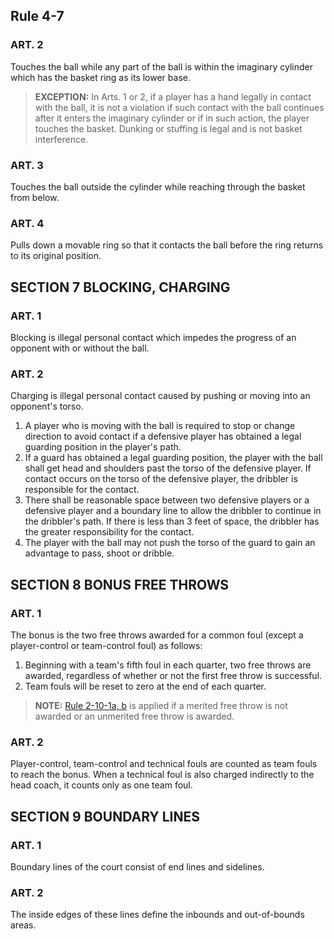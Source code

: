 <!-- Section: Rule 4-7 -->
## Rule 4-7

### ART. 2
Touches the ball while any part of the ball is within the imaginary cylinder which has the basket ring as its lower base. 

> **EXCEPTION:** In Arts. 1 or 2, if a player has a hand legally in contact with the ball, it is not a violation if such contact with the ball continues after it enters the imaginary cylinder or if in such action, the player touches the basket. Dunking or stuffing is legal and is not basket interference.

### ART. 3
Touches the ball outside the cylinder while reaching through the basket from below.

### ART. 4
Pulls down a movable ring so that it contacts the ball before the ring returns to its original position.

<!-- Section: Blocking, Charging -->
## SECTION 7 BLOCKING, CHARGING

### ART. 1
Blocking is illegal personal contact which impedes the progress of an opponent with or without the ball.

### ART. 2
Charging is illegal personal contact caused by pushing or moving into an opponent's torso.
1. A player who is moving with the ball is required to stop or change direction to avoid contact if a defensive player has obtained a legal guarding position in the player's path.
2. If a guard has obtained a legal guarding position, the player with the ball shall get head and shoulders past the torso of the defensive player. If contact occurs on the torso of the defensive player, the dribbler is responsible for the contact.
3. There shall be reasonable space between two defensive players or a defensive player and a boundary line to allow the dribbler to continue in the dribbler's path. If there is less than 3 feet of space, the dribbler has the greater responsibility for the contact.
4. The player with the ball may not push the torso of the guard to gain an advantage to pass, shoot or dribble.

<!-- Section: Bonus Free Throws -->
## SECTION 8 BONUS FREE THROWS

### ART. 1
The bonus is the two free throws awarded for a common foul (except a player-control or team-control foul) as follows:
1. Beginning with a team's fifth foul in each quarter, two free throws are awarded, regardless of whether or not the first free throw is successful.
2. Team fouls will be reset to zero at the end of each quarter. 

> **NOTE:** [Rule 2-10-1a, b](#rule-2-10-1) is applied if a merited free throw is not awarded or an unmerited free throw is awarded.

### ART. 2
Player-control, team-control and technical fouls are counted as team fouls to reach the bonus. When a technical foul is also charged indirectly to the head coach, it counts only as one team foul.

<!-- Section: Boundary Lines -->
## SECTION 9 BOUNDARY LINES

### ART. 1
Boundary lines of the court consist of end lines and sidelines.

### ART. 2
The inside edges of these lines define the inbounds and out-of-bounds areas.